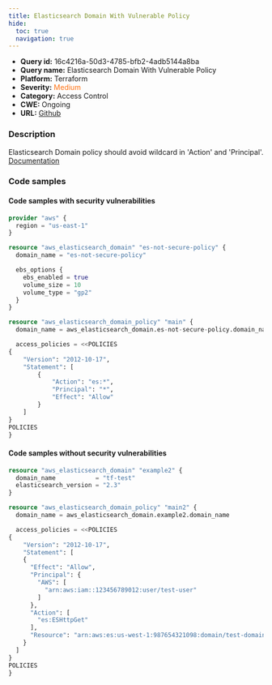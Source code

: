 ```yaml
---
title: Elasticsearch Domain With Vulnerable Policy
hide:
  toc: true
  navigation: true
---
```


<style>
  .highlight .hll {
    background-color: #ff171742;
  }
  .md-content {
    max-width: 1100px;
    margin: 0 auto;
  }
</style>

-   **Query id:** 16c4216a-50d3-4785-bfb2-4adb5144a8ba
-   **Query name:** Elasticsearch Domain With Vulnerable Policy
-   **Platform:** Terraform
-   **Severity:** <span style="color:#ff7213">Medium</span>
-   **Category:** Access Control
-   **CWE:** Ongoing
-   **URL:** [Github](https://github.com/DataDog/kics/tree/master/assets/queries/terraform/aws/elasticsearch_domain_with_vulnerable_policy)

### Description
Elasticsearch Domain policy should avoid wildcard in 'Action' and 'Principal'.<br>
[Documentation](https://registry.terraform.io/providers/hashicorp/aws/latest/docs/resources/elasticsearch_domain_policy#access_policies)

### Code samples
#### Code samples with security vulnerabilities
```tf title="Positive test num. 1 - tf file" hl_lines="18"
provider "aws" {
  region = "us-east-1"
}

resource "aws_elasticsearch_domain" "es-not-secure-policy" {
  domain_name = "es-not-secure-policy"

  ebs_options {
    ebs_enabled = true
    volume_size = 10
    volume_type = "gp2"
  }
}

resource "aws_elasticsearch_domain_policy" "main" {
  domain_name = aws_elasticsearch_domain.es-not-secure-policy.domain_name

  access_policies = <<POLICIES
{
    "Version": "2012-10-17",
    "Statement": [
        {
            "Action": "es:*",
            "Principal": "*",
            "Effect": "Allow"
        }
    ]
}
POLICIES
}

```


#### Code samples without security vulnerabilities
```tf title="Negative test num. 1 - tf file"
resource "aws_elasticsearch_domain" "example2" {
  domain_name           = "tf-test"
  elasticsearch_version = "2.3"
}

resource "aws_elasticsearch_domain_policy" "main2" {
  domain_name = aws_elasticsearch_domain.example2.domain_name

  access_policies = <<POLICIES
{
    "Version": "2012-10-17",
    "Statement": [
    {
      "Effect": "Allow",
      "Principal": {
        "AWS": [
          "arn:aws:iam::123456789012:user/test-user"
        ]
      },
      "Action": [
        "es:ESHttpGet"
      ],
      "Resource": "arn:aws:es:us-west-1:987654321098:domain/test-domain/test-index/_search"
    }
  ]
}
POLICIES
}

```
